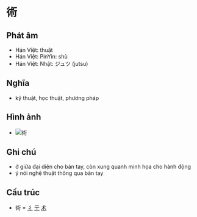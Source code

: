 # 術

## Phát âm
* Hán Việt: thuật
* Hán Việt: PinYin: shù
* Hán Việt: Nhật: ジュツ (jutsu)

## Nghĩa
* kỹ thuật, học thuật, phương pháp

## Hình ảnh
* ![術](../img/術.png)

## Ghi chú
* ở giữa đại diện cho bàn tay, còn xung quanh minh họa cho hành động
* ý nói nghệ thuật thông qua bàn tay

## Cấu trúc
* 術 = [彳](彳.md) [亍](亍.md) [术](术.md)

<script>window.HANZI_FIELD='術';</script>